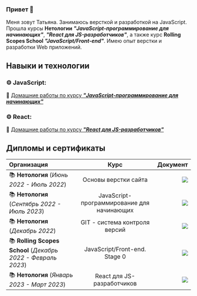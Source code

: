### Привет 👋
Меня зовут Татьяна. Занимаюсь версткой и  разработкой на JavaScript. Прошла курсы **Нетологии** ***"JavaScript-программирование для начинающих"***, ***"React для JS-разработчиков"***, а также курс **Rolling Scopes School** ***"JavaScript/Front-end"***. Имею опыт верстки и разработки Web приложений.

## Навыки и технологии
### ⚙ **JavaScript**:
🌟 [Домашние работы по курсу ***"JavaScript-программирование для начинающих"***](./project-link/javaskript-dom-home-work.md)
### ⚙ **React**:
🌟 [Домашние работы по курсу ***"React для JS-разработчиков"***](./project-link/react-home-work.md)

## Дипломы и сертификаты
| Организация      | Курс | Документ     |
| :---        |    :----:   |          ---: |
| 📚 **Нетология** (*Июнь 2022 - Июль 2022*) | Основы верстки сайта | <a href="./docs/netology--layout.pdf"><img src="https://img.shields.io/badge/Сертификат-50b8e4?style=for-the-badge"/></a> |
| 📚 **Нетология** (*Сентябрь 2022 - Июль 2023*) | JavaScript-программирование для начинающих | <a href="./docs/netology--javascript.pdf"><img src="https://img.shields.io/badge/  Диплом-50b8e4?style=for-the-badge"/></a> |
| 📚 **Нетология** (*Декабрь 2022*) | GIT - система контроля версий | <a href="./docs/netology--git.pdf"><img src="https://img.shields.io/badge/Сертификат-50b8e4?style=for-the-badge"/></a> |
| 📚 **Rolling Scopes School** (*Декабрь 2022 - Февраль 2023*) | JavaScript/Front-end. Stage 0 | <a href="./docs/rs-school--preschool-javascript-frontend.pdf"><img src="https://img.shields.io/badge/Сертификат-50b8e4?style=for-the-badge"/></a> |
| 📚 **Нетология** (*Январь 2023 - Март 2023*) | React для JS-разработчиков | <a href="./docs/netology--react.pdf"><img src="https://img.shields.io/badge/Удостоверение-50b8e4?style=for-the-badge"/></a>



